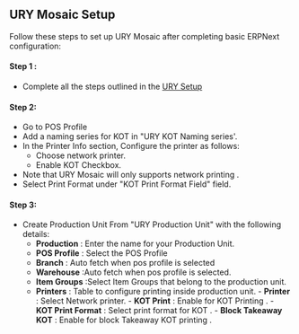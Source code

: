  ## URY Mosaic Setup 

Follow these steps to set up URY Mosaic after completing basic ERPNext configuration:

#### Step 1 : 

- Complete all the steps outlined in the [URY Setup](https://github.com/ury-erp/ury/blob/main/SETUP.md)

#### Step 2:

- Go to POS Profile 
- Add a naming series for KOT in "URY KOT Naming series'.
- In the Printer Info section, Configure the printer as follows: 
  - Choose network printer. 
  - Enable KOT Checkbox.
 - Note that URY Mosaic will only supports network printing . 
 - Select Print Format under "KOT Print Format Field" field.

#### Step 3:

- Create Production Unit From "URY Production Unit" with the following details:
  - **Production** : Enter the name for your Production Unit.
  - **POS Profile** : Select the POS Profile
  - **Branch** : Auto fetch when pos profile is selected 
  - **Warehouse** :Auto fetch when pos profile is selected.
  - **Item Groups** :Select Item Groups that belong to the production unit.
  - **Printers** : Table to configure printing inside production unit.
        - **Printer** : Select Network printer.
        - **KOT Print** : Enable for KOT Printing .
        - **KOT Print Format** : Select print format for KOT .
        - **Block Takeaway KOT** : Enable for block Takeaway KOT printing .